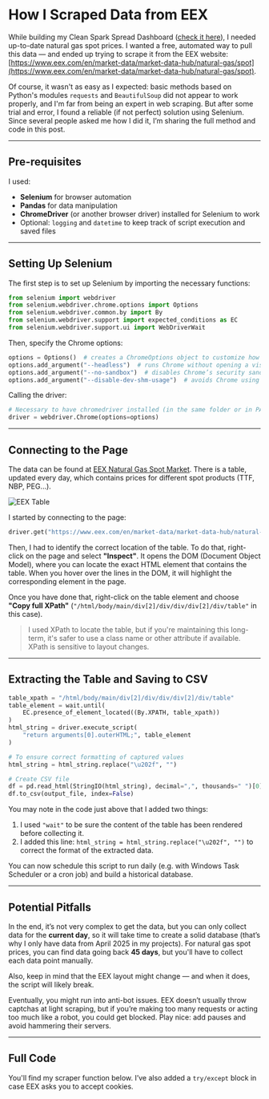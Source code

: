 
# **How I Scraped Data from EEX**

While building my Clean Spark Spread Dashboard ([check it here](#)), I needed up-to-date natural gas spot prices. I wanted a free, automated way to pull this data — and ended up trying to scrape it from the EEX website: [https://www.eex.com/en/market-data/market-data-hub/natural-gas/spot](https://www.eex.com/en/market-data/market-data-hub/natural-gas/spot).

Of course, it wasn't as easy as I expected: basic methods based on Python's modules `requests` and `BeautifulSoup` did not appear to work properly, and I'm far from being an expert in web scraping. But after some trial and error, I found a reliable (if not perfect) solution using Selenium. Since several people asked me how I did it, I’m sharing the full method and code in this post.

---

## **Pre-requisites**

I used:

- **Selenium** for browser automation  
- **Pandas** for data manipulation  
- **ChromeDriver** (or another browser driver) installed for Selenium to work  
- Optional: `logging` and `datetime` to keep track of script execution and saved files

---

## **Setting Up Selenium**

The first step is to set up Selenium by importing the necessary functions:

```python
from selenium import webdriver
from selenium.webdriver.chrome.options import Options
from selenium.webdriver.common.by import By
from selenium.webdriver.support import expected_conditions as EC
from selenium.webdriver.support.ui import WebDriverWait
```

Then, specify the Chrome options:

```python
options = Options()  # creates a ChromeOptions object to customize how Chrome behaves
options.add_argument("--headless")  # runs Chrome without opening a visible window
options.add_argument("--no-sandbox")  # disables Chrome’s security sandboxing features
options.add_argument("--disable-dev-shm-usage")  # avoids Chrome using /dev/shm (shared memory)
```

Calling the driver:

```python
# Necessary to have chromedriver installed (in the same folder or in PATH)
driver = webdriver.Chrome(options=options)
```

---

## **Connecting to the Page**

The data can be found at [EEX Natural Gas Spot Market](https://www.eex.com/en/market-data/market-data-hub/natural-gas/spot). There is a table, updated every day, which contains prices for different spot products (TTF, NBP, PEG...).

![EEX Table](./images/2025-05-26_eex_table.png)

I started by connecting to the page:

```python
driver.get("https://www.eex.com/en/market-data/market-data-hub/natural-gas/spot")
```

Then, I had to identify the correct location of the table. To do that, right-click on the page and select **"Inspect"**. It opens the DOM (Document Object Model), where you can locate the exact HTML element that contains the table. When you hover over the lines in the DOM, it will highlight the corresponding element in the page.

Once you have done that, right-click on the table element and choose **"Copy full XPath"** (`"/html/body/main/div[2]/div/div/div[2]/div/table"` in this case).

> I used XPath to locate the table, but if you're maintaining this long-term, it's safer to use a class name or other attribute if available. XPath is sensitive to layout changes.

---

## **Extracting the Table and Saving to CSV**

```python
table_xpath = "/html/body/main/div[2]/div/div/div[2]/div/table"
table_element = wait.until(
    EC.presence_of_element_located((By.XPATH, table_xpath))
)
html_string = driver.execute_script(
    "return arguments[0].outerHTML;", table_element
)

# To ensure correct formatting of captured values
html_string = html_string.replace("\u202f", "")

# Create CSV file
df = pd.read_html(StringIO(html_string), decimal=",", thousands=" ")[0]
df.to_csv(output_file, index=False)
```

You may note in the code just above that I added two things:  
1. I used `"wait"` to be sure the content of the table has been rendered before collecting it.  
2. I added this line: `html_string = html_string.replace("\u202f", "")` to correct the format of the extracted data.

You can now schedule this script to run daily (e.g. with Windows Task Scheduler or a cron job) and build a historical database.

---

## **Potential Pitfalls**

In the end, it’s not very complex to get the data, but you can only collect data for the **current day**, so it will take time to create a solid database (that’s why I only have data from April 2025 in my projects). For natural gas spot prices, you can find data going back **45 days**, but you'll have to collect each data point manually.

Also, keep in mind that the EEX layout might change — and when it does, the script will likely break.

Eventually, you might run into anti-bot issues. EEX doesn’t usually throw captchas at light scraping, but if you’re making too many requests or acting too much like a robot, you could get blocked. Play nice: add pauses and avoid hammering their servers.

---

## **Full Code**

You'll find my scraper function below. I’ve also added a `try/except` block in case EEX asks you to accept cookies.
